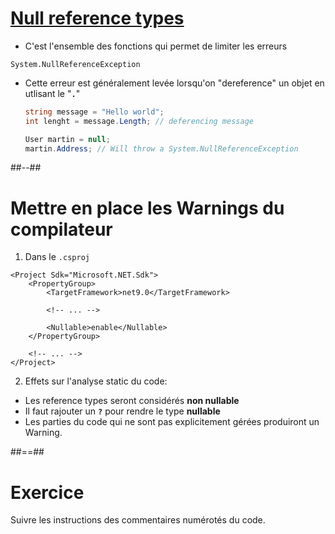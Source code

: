 # [Null reference types](https://learn.microsoft.com/en-us/dotnet/csharp/nullable-references)

- C'est l'ensemble des fonctions qui permet de limiter les erreurs 
<!-- .element: class="list-fragment" -->
  `System.NullReferenceException`
- Cette erreur est généralement levée lorsqu'on "dereference" un objet en utlisant le "**`.`**"
  ```csharp
  string message = "Hello world";
  int lenght = message.Length; // deferencing message

  User martin = null;
  martin.Address; // Will throw a System.NullReferenceException
  ```

##--##

# Mettre en place les Warnings du compilateur

1. Dans le `.csproj`

```csharp[1-11|7]
<Project Sdk="Microsoft.NET.Sdk">
    <PropertyGroup>
        <TargetFramework>net9.0</TargetFramework>

        <!-- ... -->

        <Nullable>enable</Nullable>
    </PropertyGroup>

    <!-- ... -->
</Project>
```

2. Effets sur l'analyse static du code:

- Les reference types seront considérés **non nullable**
- Il faut rajouter un **`?`** pour rendre le type **nullable**
- Les parties du code qui ne sont pas explicitement gérées produiront un Warning.
<!-- .element: class="list-fragment" -->

##==##

# Exercice

Suivre les instructions des commentaires numérotés du code.
